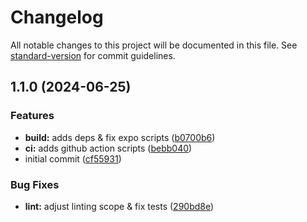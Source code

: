 # Changelog

All notable changes to this project will be documented in this file. See [standard-version](https://github.com/conventional-changelog/standard-version) for commit guidelines.

## 1.1.0 (2024-06-25)


### Features

* **build:** adds deps & fix expo scripts ([b0700b6](https://github.com/dvcol/syno-trakt/commit/b0700b644a8e525a2e98c7ed0ace93b385b224c7))
* **ci:** adds github action scripts ([bebb040](https://github.com/dvcol/syno-trakt/commit/bebb04005ab3f28e9bea13451abb00cc61f138d6))
* initial commit ([cf55931](https://github.com/dvcol/syno-trakt/commit/cf559312c2d9c1282c71105dace48804d4008e57))


### Bug Fixes

* **lint:** adjust linting scope & fix tests ([290bd8e](https://github.com/dvcol/syno-trakt/commit/290bd8e5174fcacef67dafbb4c5d85370fab0cb3))
